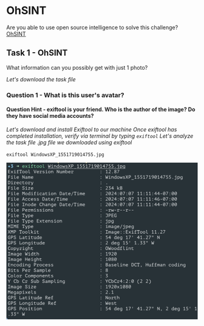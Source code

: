 # OhSINT
Are you able to use open source intelligence to solve this challenge?
[OhSINT](https://tryhackme.com/r/room/ohsint)

## Task 1 - OhSINT
What information can you possibly get with just 1 photo?

*Let's download the task file*

### Question 1 - What is this user's avatar?

#### Question Hint - exiftool is your friend.  Who is the author of the image? Do they have social media accounts?

*Let's download and install Exiftool to our machine*
*Once exiftool has completed installation, verify via terminal by typing `exiftool`*
*Let's analyze the task file .jpg file we downloaded using exiftool*

`exiftool WindowsXP_1551719014755.jpg`

![Running exiftool against task file](https://github.com/kieferhax/tryhackme-projects/blob/main/OhSINT/assets/exiftool1.png?raw=true)
